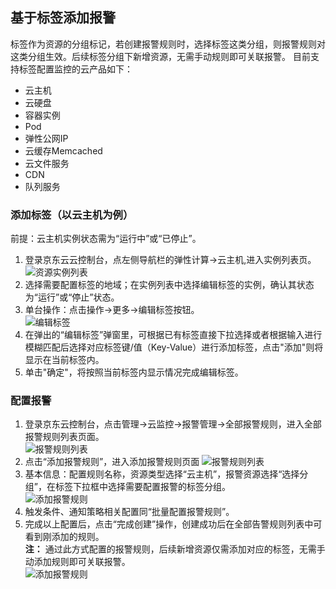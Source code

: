 ## 基于标签添加报警
标签作为资源的分组标记，若创建报警规则时，选择标签这类分组，则报警规则对这类分组生效。后续标签分组下新增资源，无需手动规则即可关联报警。 目前支持标签配置监控的云产品如下：
- 云主机
- 云硬盘
- 容器实例
- Pod
- 弹性公网IP
- 云缓存Memcached
- 云文件服务
- CDN
- 队列服务


###  添加标签（以云主机为例）  
前提：云主机实例状态需为“运行中”或“已停止”。
1. 登录京东云云控制台，点左侧导航栏的弹性计算->云主机,进入实例列表页。  
![资源实例列表](../../../../../image/Cloud-Monitor/11-yzylb.png)
2. 选择需要配置标签的地域；在实例列表中选择编辑标签的实例，确认其状态为“运行”或“停止”状态。  
3. 单台操作：点击操作->更多->编辑标签按钮。  
![编辑标签](../../../../../image/Cloud-Monitor/11-yzylb-bq.png)
4. 在弹出的“编辑标签”弹窗里，可根据已有标签直接下拉选择或者根据输入进行模糊匹配后选择对应标签键/值（Key-Value）进行添加标签，点击"添加"则将显示在当前标签内。  
5. 单击"确定"，将按照当前标签内显示情况完成编辑标签。

### 配置报警    
1. 登录京东云控制台，点击管理->云监控->报警管理->全部报警规则，进入全部报警规则列表页面。  
![报警规则列表](../../../../../image/Cloud-Monitor/8-qbbj.png) 
2. 点击“添加报警规则”，进入添加报警规则页面
![报警规则列表](../../../../../image/Cloud-Monitor/7-zybjgz-tj.png) 
3. 基本信息：配置规则名称，资源类型选择“云主机”，报警资源选择“选择分组”，在标签下拉框中选择需要配置报警的标签分组。  
![添加报警规则](../../../../../image/Cloud-Monitor/8-qbbj-tj.png)
4. 触发条件、通知策略相关配置同“批量配置报警规则”。
5. 完成以上配置后，点击“完成创建”操作，创建成功后在全部告警规则列表中可看到刚添加的规则。  
**注：** 通过此方式配置的报警规则，后续新增资源仅需添加对应的标签，无需手动添加规则即可关联报警。  
![添加报警规则](../../../../../image/Cloud-Monitor/8-qbbj-1.png)  
